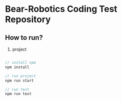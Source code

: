 # Bear-Robotics Coding Test Repository

## How to run?

1. project

```javascript

// install npm
npm install

// run project
npm run start

// run test
npm run test
```
